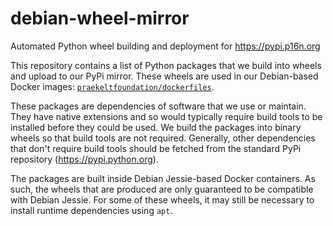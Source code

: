 # debian-wheel-mirror
Automated Python wheel building and deployment for https://pypi.p16n.org

This repository contains a list of Python packages that we build into wheels and upload to our PyPi mirror. These wheels are used in our Debian-based Docker images:  [`praekeltfoundation/dockerfiles`](https://github.com/praekeltfoundation/dockerfiles).

These packages are dependencies of software that we use or maintain. They have native extensions and so would typically require build tools to be installed before they could be used. We build the packages into binary wheels so that build tools are not required. Generally, other dependencies that don't require build tools should be fetched from the standard PyPi repository (https://pypi.python.org).

The packages are built inside Debian Jessie-based Docker containers. As such, the wheels that are produced are only guaranteed to be compatible with Debian Jessie. For some of these wheels, it may still be necessary to install runtime dependencies using `apt`.
